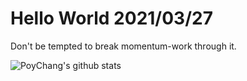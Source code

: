 # Hello World 2021/03/27

Don't be tempted to break momentum-work through it.

![PoyChang's github stats](https://github-readme-stats.vercel.app/api?username=poychang&show_icons=true&theme=dracula)
